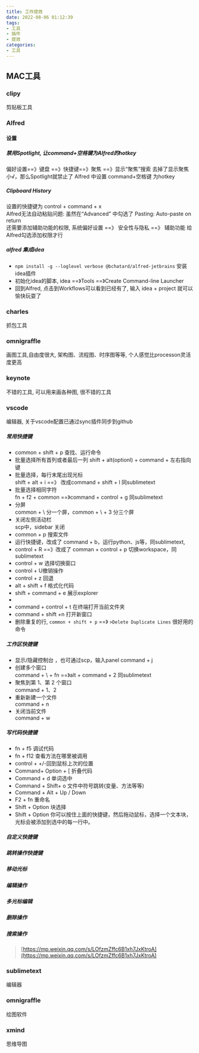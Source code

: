 ```yaml
---
title: 工作提效
date: 2022-08-06 01:12:39
tags:
- 工具
- 插件
- 提效
categories:
- 工具   
---
```

## MAC工具
### clipy  
剪贴板工具
### Alfred
#### 设置
##### 禁用Spotlight, 让command+空格键为Alfred的hotkey 
偏好设置==》键盘 ==》快捷键==》聚焦 ==》显示“聚焦”搜索  去掉了显示聚焦小√，那么Spotlight就禁止了
Alfred 中设置 command+空格键 为hotkey 
##### Clipboard History  
设置的快捷键为 control + command + x   
Alfred无法自动粘贴问题: 虽然在“Advanced” 中勾选了 Pasting: Auto-paste on return  
还需要添加辅助功能的权限, 系统偏好设置 ==》 安全性与隐私 ==》 辅助功能  给Alfred勾选添加权限才行
##### alfred 集成idea
* ``npm install -g --loglevel verbose @bchatard/alfred-jetbrains`` 安装idea插件
* 初始化idea的脚本, idea ==》Tools ==》Create Command-line Launcher 
* 回到Alfred, 点击到Workflows可以看到已经有了, 输入 idea + project 就可以愉快玩耍了

### charles  
抓包工具

### omnigraffle  
画图工具,自由度很大, 架构图、流程图、时序图等等, 个人感觉比processon灵活度更高

### keynote  
不错的工具, 可以用来画各种图, 很不错的工具

### vscode  
编辑器, 关于vscode配置已通过sync插件同步到github

##### 常用快捷键  
* common + shift + p 查找、运行命令
* 批量选择所有首列或者最后一列
shift + alt(optionl) + command + 左右指向键
* 批量选择，每行末尾出现光标  
  shift + alt + i ==》 改成command + shift + l 同sublimetext
* 批量选择相同字符  
fn + f2 + common ==》command + control + g 同sublimetext
* 分屏  
common + \ 分一个屏，common + \ + 3 分三个屏
* 关闭左侧活动栏   
scp中，sidebar 关闭
* common + p 搜索文件
* 运行快捷键，改成了 command + b，运行python、js等，同sublimetext,
* control + R ==》改成了 comman + control + p   切换workspace，同sublimetext
* control + w 选择切换窗口
* control + U撤销操作
* control + z 回退
* alt + shift + f 格式化代码
* shift + command + e 展示explorer
* 
* command + control + t 在终端打开当前文件夹
* command + shift +n 打开新窗口
* 删除重复的行, ``common + shift + p`` ==》 ``>Delete Duplicate Lines`` 很好用的命令

##### 工作区快捷键
* 显示/隐藏控制台 ，也可通过scp，输入panel
command + j 
* 创建多个窗口  
command + \ + fn ==》alt + command + 2 同sublimetext
* 聚焦到第 1、第 2 个窗口  
command + 1、2
* 重新新建一个文件  
command + n 
* 关闭当前文件  
command + w

##### 写代码快捷键
* fn + f5 调试代码
* fn + f12 查看方法在哪里被调用
* control + +/-回到鼠标上次的位置
* Command+ Option + [   折叠代码
* Command + d 单词选中
* Command + Shift+ o  文件中符号跳转(变量、方法等等)
* Command + Alt + Up / Down  
* F2 + fn 重命名
* Shift + Option  块选择
* Shift + Option  你可以按住上面的快捷键，然后拖动鼠标，选择一个文本块，光标会被添加到选中的每一行中。



##### 自定义快捷键

##### 跳转操作快捷键


##### 移动光标


##### 编辑操作


##### 多光标编辑


##### 删除操作


##### 搜索操作


> [https://mp.weixin.qq.com/s/LOfzmZffc6B1xh7JxKtroA](https://mp.weixin.qq.com/s/LOfzmZffc6B1xh7JxKtroA)


### sublimetext  
编辑器  
### omnigraffle  
绘图软件
### xmind  
思维导图
